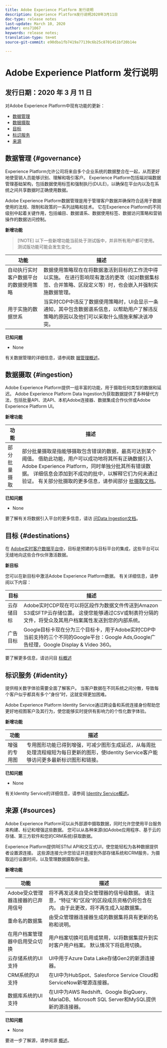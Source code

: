 ```yaml
---
title: Adobe Experience Platform 发行说明
description: Experience Platform发行说明2020年3月11日
doc-type: release notes
last-update: March 10, 2020
author: ens71067
keywords: release notes;
translation-type: tm+mt
source-git-commit: e90dba1fb7419a77139c6b25c8701451bf20b14e

---
```



# Adobe Experience Platform 发行说明

## 发行日期：2020 年 3 月 11 日

对Adobe Experience Platform中现有功能的更新：

* [数据管理](#governance)
* [数据摄取](#ingestion)
* [目标](#destinations)
* [标识服务](#identity)
* [来源](#sources)

## 数据管理 {#governance}

Experience Platform允许公司将来自多个企业系统的数据整合在一起，从而更好地使营销人员能够识别、理解和吸引客户。 Experience Platform包括端对端数据管理基础架构，包括数据使用标签和强制执行(DULE)，以确保在平台内以及在系统之间共享数据时正确使用数据。

Adobe Experience Platform数据管理是用于管理客户数据并确保符合适用于数据使用的法规、限制和政策的一系列战略和技术。 它在Experience Platform的不同级别中起着关键作用，包括编目、数据谱系、数据使用标签、数据访问策略和营销操作的数据访问控制。

**新增功能**

>[!NOTE] 以下一些新增功能当前处于测试版中，并非所有用户都可使用。 测试版功能可能会发生变化。

| 功能 | 描述 |
| ------- | ----------- |
| 自动执行实时客户数据平台的数据使用策略 | 数据使用策略现在在将数据激活到目标的工作流中得以实施。 在进行影响现有激活的更改（如对数据集标签、合并策略、区段定义等）时，也会嵌入并强制实施数据管理。 |
| 用于实施的数据世系 | 当实时CDP中违反了数据使用策略时，UI会显示一条通知，其中包含数据谱系信息，以帮助用户了解违反策略的原因以及他们可以采取什么措施来解决该冲突。 |


**已知问题**

* None

有关数据管理的详细信息，请参阅数 [据管理概述](../../data-governance/home.md)。

## 数据摄取 {#ingestion}

Adobe Experience Platform提供一组丰富的功能，用于摄取任何类型的数据和延迟。 Adobe Experience Platform Data Ingestion为获取数据提供了多种替代方法，包括批量API、流API、本机Adobe连接器、数据集成合作伙伴或Adobe Experience Platform UI。

**新增功能**

| 功能 | 描述 |
|------- | -----------|
| 部分批量摄取 | 部分批量摄取是指能够摄取包含错误的数据，最高可达到某个阈值。 借助此功能，用户可以成功地将其所有正确数据引入Adobe Experience Platform，同时单独分批其所有错误数据。 详细信息会添加到不成功的批中，以解释它们为何未通过验证。 有关部分批摄取的更多信息，请参阅部分 [批摄取文档](../../ingestion/batch-ingestion/partial.md)。 |

**已知问题**

* None

要了解有关将数据引入平台的更多信息，请访 [问Data Ingestion文档](../../ingestion/home.md)。


## 目标 {#destinations}

在 [Adobe实时客户数据平台中](../../rtcdp/overview.md)，目标是预建的与目标平台的集成，这些平台可以无缝地向这些合作伙伴激活数据。

**新目标**

您可以在新目标中激活Adobe Experience Platform数据。 有关详细信息，请参阅以下内容：

| 目标 | 描述 |
|--- | ---|
| 云存储目标 | Adobe实时CDP现在可以将区段作为数据文件传送到Amazon S3或SFTP云存储位置。 这使您能够通过CSV或制表符分隔的文件，将受众及其用户档案属性发送到您的内部系统。 |
| 广告目标 | Google目标卡现在分为三个目标卡，用于Adobe实时CDP中当前支持的三个不同的Google平台：Google Ads,Google广告经理，Google Display &amp; Video 360。 |

要了解更多信息，请访问目 [标概述](../../rtcdp/destinations/destinations-overview.md)

## 标识服务 {#identity}

提供相关数字体验需要全面了解客户。 当客户数据在不同系统之间分散，导致每个客户似乎都具有多个“身份”时，这就变得更加困难。

Adobe Experience Platform Identity Service通过跨设备和系统连接身份帮助您更好地视图客户及其行为，使您能够实时提供有影响力的个性化数字体验。

**新增功能**

| 功能 | 描述 |
| ------- | ----------- |
| 增强的专用图 | 专用图形功能已得到增强，可减少图形生成延迟，从每周批处理流程缩短为每日更新的图形，使Identity Service客户能够访问更多最新标识图形和链接。 |

**已知问题**

* None

有关Identity Service的详细信息，请参阅 [Identity Service概述](../../identity-service/home.md)。

## 来源 {#sources}

Adobe Experience Platform可以从外部源中摄取数据，同时允许您使用平台服务来构建、标记和增强这些数据。 您可以从各种来源(如Adobe应用程序、基于云的存储、第三方软件和您的CRM系统)获取数据。

Experience Platform提供RESTful API和交互式UI，使您能轻松为各种数据提供者设置源连接。 这些源连接允许您验证并连接到外部存储系统和CRM服务，为摄取运行设置时间，以及管理数据摄取吞吐量。

**新增功能**

| 功能 | 描述 |
| ------- | ----------- |
| Adobe受众管理器连接器的已弃用信号 | 将不再发送来自受众管理器的信号级数据。 请注意，“特征”和“区段”的区段成员资格仍将包含在内。 由于此更改，将不再生成入站数据集。 |
| 重命名的数据集 | 由受众管理器连接器生成的数据集将具有更新的名称和说明。 |
| 在用户档案管理器中启用受众切换 | 用户档案切换可启用或禁用，以将数据集提升到实时客户用户档案。 默认情况下将启用切换。 |
| 云存储系统的UI支持 | UI中用于Azure Data Lake存储Gen2的新源连接器。 |
| CRM系统的UI支持 | 在UI中为HubSpot、Salesforce Service Cloud和ServiceNow新增源连接器。 |
| 数据库系统的UI支持 | 在UI中为AWS Redshift、Google BigQuery、MariaDB、Microsoft SQL Server和MySQL提供新的源连接器。 |

**已知问题**

* None

要进一步了解源，请参阅源 [概述](../../sources/home.md)。